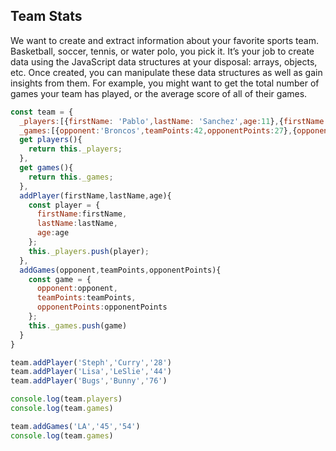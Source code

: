 ## Team Stats

We want to create and extract information about your favorite sports team. Basketball, soccer, tennis, or water polo, you pick it. It’s your job to create data using the JavaScript data structures at your disposal: arrays, objects, etc. Once created, you can manipulate these data structures as well as gain insights from them. For example, you might want to get the total number of games your team has played, or the average score of all of their games.

```javascript
const team = {
  _players:[{firstName: 'Pablo',lastName: 'Sanchez',age:11},{firstName: 'Sergio',lastName:'Gonzalez',age:14},{firstName:'Juan',lastName:'Oviedo',age:13}],
  _games:[{opponent:'Broncos',teamPoints:42,opponentPoints:27},{opponent:'Toronto',teamPoints:38,opponentPoints:33},{opponent:'Florida',teamPoints:44,opponentPoints:42}],
  get players(){
    return this._players;
  },
  get games(){
    return this._games;
  },
  addPlayer(firstName,lastName,age){
    const player = {
      firstName:firstName,
      lastName:lastName,
      age:age
    };
    this._players.push(player);
  },
  addGames(opponent,teamPoints,opponentPoints){
    const game = {
      opponent:opponent,
      teamPoints:teamPoints,
      opponentPoints:opponentPoints
    };
    this._games.push(game)
  }
}

team.addPlayer('Steph','Curry','28')
team.addPlayer('Lisa','LeSlie','44')
team.addPlayer('Bugs','Bunny','76')

console.log(team.players)
console.log(team.games)

team.addGames('LA','45','54')
console.log(team.games)
```
